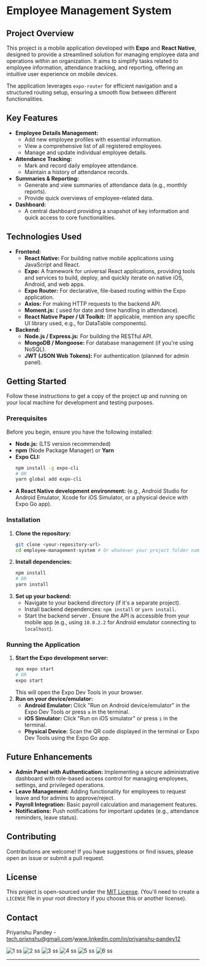 # Employee Management System

## Project Overview

This project is a mobile application developed with **Expo** and **React Native**, designed to provide a streamlined solution for managing employee data and operations within an organization. It aims to simplify tasks related to employee information, attendance tracking, and reporting, offering an intuitive user experience on mobile devices.

The application leverages `expo-router` for efficient navigation and a structured routing setup, ensuring a smooth flow between different functionalities.

## Key Features

* **Employee Details Management:**
    * Add new employee profiles with essential information.
    * View a comprehensive list of all registered employees.
    * Manage and update individual employee details.
* **Attendance Tracking:**
    * Mark and record daily employee attendance.
    * Maintain a history of attendance records.
* **Summaries & Reporting:**
    * Generate and view summaries of attendance data (e.g., monthly reports).
    * Provide quick overviews of employee-related data.
* **Dashboard:**
    * A central dashboard providing a snapshot of key information and quick access to core functionalities.

## Technologies Used

* **Frontend:**
    * **React Native:** For building native mobile applications using JavaScript and React.
    * **Expo:** A framework for universal React applications, providing tools and services to build, deploy, and quickly iterate on native iOS, Android, and web apps.
    * **Expo Router:** For declarative, file-based routing within the Expo application.
    * **Axios:** For making HTTP requests to the backend API.
    * **Moment.js:** ( used for date and time handling in attendance).
    * **React Native Paper / UI Toolkit:** (If applicable, mention any specific UI library used, e.g., for DataTable components).
* **Backend:** 
    * **Node.js / Express.js:** For building the RESTful API.
    * **MongoDB / Mongoose:** For database management (if you're using NoSQL).
    * **JWT (JSON Web Tokens):** For authentication (planned for admin panel).

## Getting Started

Follow these instructions to get a copy of the project up and running on your local machine for development and testing purposes.

### Prerequisites

Before you begin, ensure you have the following installed:

* **Node.js:** (LTS version recommended)
* **npm** (Node Package Manager) or **Yarn**
* **Expo CLI:**
    ```bash
    npm install -g expo-cli
    # OR
    yarn global add expo-cli
    ```
* **A React Native development environment:** (e.g., Android Studio for Android Emulator, Xcode for iOS Simulator, or a physical device with Expo Go app).

### Installation

1.  **Clone the repository:**
    ```bash
    git clone <your-repository-url>
    cd employee-management-system # Or whatever your project folder name is
    ```
2.  **Install dependencies:**
    ```bash
    npm install
    # OR
    yarn install
    ```
3.  **Set up your backend:**
    * Navigate to your backend directory (if it's a separate project).
    * Install backend dependencies: `npm install` or `yarn install`.
    * Start the backend server . Ensure the API is accessible from your mobile app (e.g., using `10.0.2.2` for Android emulator connecting to `localhost`).

### Running the Application

1.  **Start the Expo development server:**
    ```bash
    npx expo start
    # OR
    expo start
    ```
    This will open the Expo Dev Tools in your browser.
2.  **Run on your device/emulator:**
    * **Android Emulator:** Click "Run on Android device/emulator" in the Expo Dev Tools or press `a` in the terminal.
    * **iOS Simulator:** Click "Run on iOS simulator" or press `i` in the terminal.
    * **Physical Device:** Scan the QR code displayed in the terminal or Expo Dev Tools using the Expo Go app.

## Future Enhancements

* **Admin Panel with Authentication:** Implementing a secure administrative dashboard with role-based access control for managing employees, settings, and privileged operations.
* **Leave Management:** Adding functionality for employees to request leave and for admins to approve/reject.
* **Payroll Integration:** Basic payroll calculation and management features.
* **Notifications:** Push notifications for important updates (e.g., attendance reminders, leave status).

## Contributing

Contributions are welcome! If you have suggestions or find issues, please open an issue or submit a pull request.

## License

This project is open-sourced under the [MIT License](LICENSE). (You'll need to create a `LICENSE` file in your root directory if you choose this or another license).

## Contact

Priyanshu Pandey - tech.prixnshu@gmail.com/www.linkedin.com/in/priyanshu-pandey12

![1 ss](https://github.com/user-attachments/assets/013f2788-9e73-49dc-8053-c4d5509d7d35)
![2 ss](https://github.com/user-attachments/assets/88fde1dc-a014-4977-a08a-c7e6cfd70670)
![3 ss](https://github.com/user-attachments/assets/9123e7b1-4179-4efe-8d0f-83de9788e408)
![4 ss](https://github.com/user-attachments/assets/6e7499e9-db23-41fb-b212-c3c429668520)
![5 ss](https://github.com/user-attachments/assets/7e3b015b-3944-4952-835a-2d16c1403ce6)
![6 ss](https://github.com/user-attachments/assets/70646641-0b5b-4bd4-b2dc-0d2514112e2d)


---
